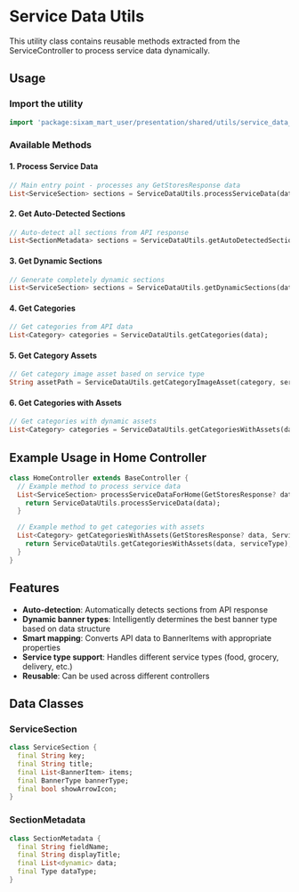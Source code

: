 # Service Data Utils

This utility class contains reusable methods extracted from the ServiceController to process service data dynamically.

## Usage

### Import the utility

```dart
import 'package:sixam_mart_user/presentation/shared/utils/service_data_utils.dart';
```

### Available Methods

#### 1. Process Service Data
```dart
// Main entry point - processes any GetStoresResponse data
List<ServiceSection> sections = ServiceDataUtils.processServiceData(data);
```

#### 2. Get Auto-Detected Sections
```dart
// Auto-detect all sections from API response
List<SectionMetadata> sections = ServiceDataUtils.getAutoDetectedSections(data);
```

#### 3. Get Dynamic Sections
```dart
// Generate completely dynamic sections
List<ServiceSection> sections = ServiceDataUtils.getDynamicSections(data);
```

#### 4. Get Categories
```dart
// Get categories from API data
List<Category> categories = ServiceDataUtils.getCategories(data);
```

#### 5. Get Category Assets
```dart
// Get category image asset based on service type
String assetPath = ServiceDataUtils.getCategoryImageAsset(category, serviceType);
```

#### 6. Get Categories with Assets
```dart
// Get categories with dynamic assets
List<Category> categories = ServiceDataUtils.getCategoriesWithAssets(data, serviceType);
```

## Example Usage in Home Controller

```dart
class HomeController extends BaseController {
  // Example method to process service data
  List<ServiceSection> processServiceDataForHome(GetStoresResponse? data) {
    return ServiceDataUtils.processServiceData(data);
  }

  // Example method to get categories with assets
  List<Category> getCategoriesWithAssets(GetStoresResponse? data, ServiceType serviceType) {
    return ServiceDataUtils.getCategoriesWithAssets(data, serviceType);
  }
}
```

## Features

- **Auto-detection**: Automatically detects sections from API response
- **Dynamic banner types**: Intelligently determines the best banner type based on data structure
- **Smart mapping**: Converts API data to BannerItems with appropriate properties
- **Service type support**: Handles different service types (food, grocery, delivery, etc.)
- **Reusable**: Can be used across different controllers

## Data Classes

### ServiceSection
```dart
class ServiceSection {
  final String key;
  final String title;
  final List<BannerItem> items;
  final BannerType bannerType;
  final bool showArrowIcon;
}
```

### SectionMetadata
```dart
class SectionMetadata {
  final String fieldName;
  final String displayTitle;
  final List<dynamic> data;
  final Type dataType;
}
``` 